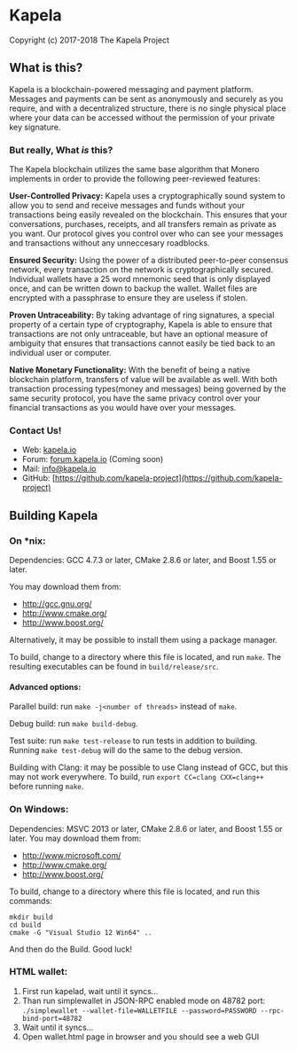 # Kapela
Copyright (c) 2017-2018 The Kapela Project

## What is this?

Kapela is a blockchain-powered messaging and payment platform. Messages and payments can be sent as anonymously and securely as you require, and with a decentralized structure, there is no single physical place where your data can be accessed without the permission of your private key signature.

### But really, What _is_ this?

The Kapela blockchain utilizes the same base algorithm that Monero implements in order to provide the following peer-reviewed features:

**User-Controlled Privacy:** Kapela uses a cryptographically sound system to allow you to send and receive messages and funds without your transactions being easily revealed on the blockchain. This ensures that your conversations, purchases, receipts, and all transfers remain as private as you want. Our protocol gives you control over who can see your messages and transactions without any unneccesary roadblocks.

**Ensured Security:** Using the power of a distributed peer-to-peer consensus network, every transaction on the network is cryptographically secured. Individual wallets have a 25 word mnemonic seed that is only displayed once, and can be written down to backup the wallet. Wallet files are encrypted with a passphrase to ensure they are useless if stolen.

**Proven Untraceability:** By taking advantage of ring signatures, a special property of a certain type of cryptography, Kapela is able to ensure that transactions are not only untraceable, but have an optional measure of ambiguity that ensures that transactions cannot easily be tied back to an individual user or computer.

**Native Monetary Functionality:** With the benefit of being a native blockchain platform, transfers of value will be available as well. With both transaction processing types(money and messages) being governed by the same security protocol, you have the same privacy control over your financial transactions as you would have over your messages.

### Contact Us!

- Web: [kapela.io](https://kapela.io)
- Forum: [forum.kapela.io](https://forum.kapela.io) (Coming soon)
- Mail: [info@kapela.io](mailto:info@kapela.io)
- GitHub: [https://github.com/kapela-project](https://github.com/kapela-project)

## Building Kapela

### On *nix:

Dependencies: GCC 4.7.3 or later, CMake 2.8.6 or later, and Boost 1.55 or later.

You may download them from:

- http://gcc.gnu.org/
- http://www.cmake.org/
- http://www.boost.org/

Alternatively, it may be possible to install them using a package manager.

To build, change to a directory where this file is located, and run `make`. The resulting executables can be found in `build/release/src`.

#### Advanced options:

Parallel build: run `make -j<number of threads>` instead of `make`.

Debug build: run `make build-debug`.

Test suite: run `make test-release` to run tests in addition to building. Running `make test-debug` will do the same to the debug version.

Building with Clang: it may be possible to use Clang instead of GCC, but this may not work everywhere. To build, run `export CC=clang CXX=clang++` before running `make`.

### On Windows:
Dependencies: MSVC 2013 or later, CMake 2.8.6 or later, and Boost 1.55 or later. You may download them from:

- http://www.microsoft.com/
- http://www.cmake.org/
- http://www.boost.org/

To build, change to a directory where this file is located, and run this commands:
```
mkdir build
cd build
cmake -G "Visual Studio 12 Win64" ..
```
And then do the Build. Good luck!

### HTML wallet:

1. First run kapelad, wait until it syncs...
2. Than run simplewallet in JSON-RPC enabled mode on 48782 port:   
`./simplewallet --wallet-file=WALLETFILE --password=PASSWORD --rpc-bind-port=48782`
3. Wait until it syncs...
4. Open wallet.html page in browser and you should see a web GUI
